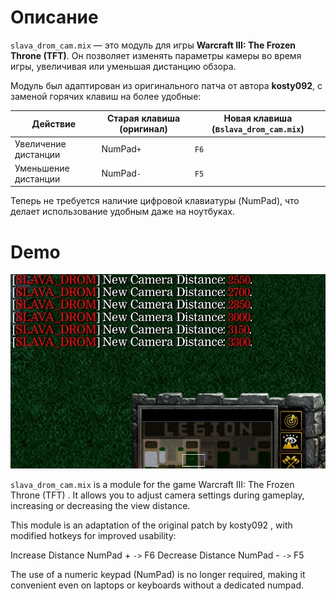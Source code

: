 # Описание

`slava_drom_cam.mix` — это модуль для игры **Warcraft III: The Frozen Throne (TFT)**. Он позволяет изменять параметры камеры во время игры, увеличивая или уменьшая дистанцию обзора.

Модуль был адаптирован из оригинального патча от автора **kosty092**, с заменой горячих клавиш на более удобные:


| Действие                        | Старая клавиша (оригинал) | Новая клавиша (в`slava_drom_cam.mix`) |
| --------------------------------------- | ---------------------------------------------- | -------------------------------------------------- |
| Увеличение дистанции | NumPad`+`  | `F6`                                       |
| Уменьшение дистанции | NumPad`-`               | `F5`                                 |

Теперь не требуется наличие цифровой клавиатуры (NumPad), что делает использование удобным даже на ноутбуках.
# Demo 
<p align="center">
  <img src="/src/demo.jpg">
</p>
 
`slava_drom_cam.mix` is a module for the game Warcraft III: The Frozen Throne (TFT) . It allows you to adjust camera settings during gameplay, increasing or decreasing the view distance.

This module is an adaptation of the original patch by kosty092 , with modified hotkeys for improved usability:

Increase Distance NumPad + `->` F6
Decrease Distance NumPad - `->` F5 

The use of a numeric keypad (NumPad) is no longer required, making it convenient even on laptops or keyboards without a dedicated numpad.